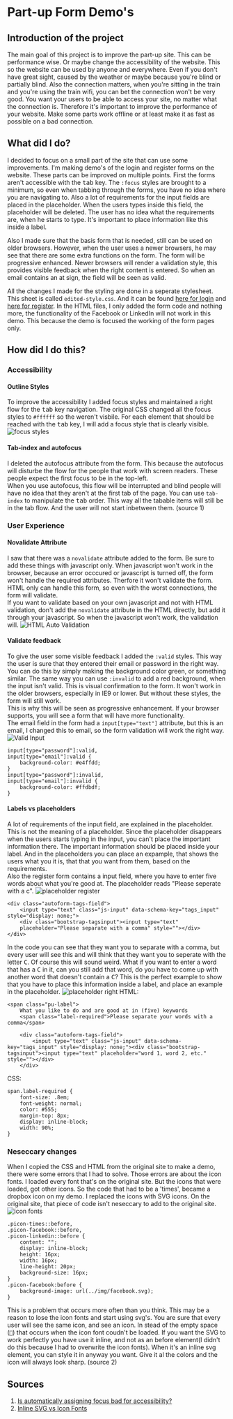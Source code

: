 # Part-up Form Demo's

## Introduction of the project
The main goal of this project is to improve the part-up site. This can be performance
wise. Or maybe change the accessibility of the website. This so the website can be used by anyone
and everywhere. Even if you don't have great sight, caused by the weather or maybe because you're
blind or partially blind. Also the connection matters, when you're sitting in the train and you're
using the train wifi, you can bet the connection won't be very good. You want your users to be able
to access your site, no matter what the connection is. Therefore it's important to improve the
performance of your website. Make some parts work offline or at least make it as fast as possible on a
bad connection.

## What did I do?
I decided to focus on a small part of the site that can use some improvements. I'm making demo's of the
login and register forms on the website. These parts can be improved on multiple points. First the forms
aren't accessible with the <kbd>tab</kbd> key. The `:focus` styles are brought to a minimum, so even when tabbing
through the forms, you have no idea where you are navigating to. Also a lot of requirements for the input
fields are placed in the placeholder. When the users types inside this field, the placeholder will be
deleted. The user has no idea what the requirements are, when he starts to type. It's important to place
information like this inside a label.

Also I made sure that the basis form that is needed, still can be used on older browsers. However,
when the user uses a newer browsers, he may see that there are some extra functions on the form.
The form will be progressive enhanced. Newer browsers will render a validation style, this provides
visible feedback when the right content is entered. So when an email contains an at sign, the field
will be seen as valid.

All the changes I made for the styling are done in a seperate stylesheet. This sheet is called `edited-style.css`.
And it can be found [here for login](login/css/edited-style.css) and [here for register](register/css/edited-style.css).
In the HTML files, I only added the form code and nothing more, the functionality of the Facebook or
LinkedIn will not work in this demo. This because the demo is focused the working of the form pages only.

## How did I do this?
### Accessibility
#### Outline Styles
To improve the accessibility I added focus styles and maintained a right flow for the <kbd>tab</kbd> key navigation.
The original CSS changed all the focus styles to `#ffffff` so the weren't visbile. For each element
that should be reached with the <kbd>tab</kbd> key, I will add a focus style that is clearly visible.
![focus styles](readme-img/focus.jpg)


#### Tab-index and autofocus
I deleted the autofocus attribute from the form. This because the autofocus will disturbe the flow
for the people that work with screen readers. These people expect the first focus to be in the top-left.<br>
When you use autofocus, this flow will be interrupted and blind people will have no idea that they
aren't at the first tab of the page. You can use `tab-index` to manipulate the <kbd>tab</kbd> order.
This way all the tabable items will still be in the tab flow. And the user will not start inbetween them. (source 1)

### User Experience

#### Novalidate Attribute
I saw that there was a `novalidate` attribute added to the form. Be sure to add these things
with javascript only. When javascript won't work in the browser, because an error occcured or
javascript is turned off, the form won't handle the required attributes. Therfore it won't validate
the form. HTML only can handle this form, so even with the worst connections, the form will validate. <BR>
If you want to validate based on your own javascript and not with HTML validation, don't add the
`novalidate` attribute in the HTML directly, but add it through your javascript. So when the
javascript won't work, the validation will.
![HTML Auto Validation](readme-img/auto-validation.jpg)

#### Validate feedback
To give the user some visible feedback I added the `:valid` styles. This way the user is sure
that they entered their email or password in the right way. You can do this by simply making
the background color green, or something similar. The same way you can use `:invalid` to add a
red background, when the input isn't valid. This is visual confirmation to the form. It won't work
in the older browsers, especially in IE9 or lower. But without these styles, the form will still work.<br>
This is why this will be seen as progressive enhancement. If your browser supports, you will see a
form that will have more functionality.<br>
The email field in the form had a `input[type="text"]` attribute, but this is an email, I
changed this to email, so the form validation will work the right way.
![Valid Input](readme-img/valid.jpg)
```
input[type="password"]:valid,
input[type="email"]:valid {
	background-color: #e4ffdd;
}
input[type="password"]:invalid,
input[type="email"]:invalid {
	background-color: #ffdbdf;
}
```

#### Labels vs placeholders
A lot of requirements of the input field, are explained in the placeholder. This is not the meaning
of a placeholder. Since the placeholder disappears when the users starts typing in the input, you
can't place the important information there. The important information should be placed inside your
label. And in the placeholders you can place an expample, that shows the users what you it is, that
that you want from them, based on the requirements.<br>
Also the register form contains a input field, where you have to enter five words about what you're
good at. The placeholder reads "Please seperate with a c".
![placeholder register](readme-img/placeholder.jpg)
```
<div class="autoform-tags-field">
	<input type="text" class="js-input" data-schema-key="tags_input" style="display: none;">
	<div class="bootstrap-tagsinput"><input type="text"
	placeholder="Please separate with a comma" style=""></div>
</div>
```
In the code you can see that they want you to separate with a comma, but every user will see this
and will think that they want you to seperate with the letter <kbd>C</kbd>. Of course this will
sound weird. What if you want to enter a word that has a <kbd>C</kbd> in it, can you still add that word,
do you have to come up with another word that doesn't contain a <kbd>C</kbd>? This is the perfect
example to show that you have to place this information inside a label, and place an example in
the placeholder.
![placeholder right](readme-img/placeholder-good.jpg)
HTML:
```
<span class="pu-label">
	What you like to do and are good at in (five) keywords
	<span class="label-required">Please separate your words with a comma</span>

	<div class="autoform-tags-field">
		<input type="text" class="js-input" data-schema-key="tags_input" style="display: none;"><div class="bootstrap-tagsinput"><input type="text" placeholder="word 1, word 2, etc." style=""></div>
	</div>
```
CSS:
```
span.label-required {
	font-size: .8em;
	font-weight: normal;
	color: #555;
	margin-top: 8px;
	display: inline-block;
	width: 90%;
}
```

### Neseccary changes
When I copied the CSS and HTML from the original site to make a demo, there were some errors that
I had to solve. Those errors are about the icon fonts. I loaded every font that's on the original
site. But the icons that were loaded, got other icons. So the code that had to be a 'times', became
a dropbox icon on my demo. I replaced the icons with SVG icons. On the original site, that piece of
code isn't neseccary to add to the original site.<br>
![icon fonts](readme-img/icons.jpg)
```
.picon-times::before,
.picon-facebook::before,
.picon-linkedin::before {
	content: "";
	display: inline-block;
	height: 16px;
	width: 16px;
	line-height: 20px;
	background-size: 16px;
}
.picon-facebook:before {
	background-image: url(../img/facebook.svg);
}
```
This is a problem that occurs more often than you think. This may be a reason to lose the icon fonts
and start using svg's. You are sure that every user will see the same icon, and see an icon. In stead
of the empty space (``) that occurs when the icon font coudn't be loaded. If you want the SVG to work
perfectly you have use it inline, and not as an before element(I didn't do this because I had to overwrite the icon fonts). When it's an inline svg element, you can style it in anyway you want. Give it al the colors and the icon will always look sharp. (source 2)


## Sources
1. [Is automatically assigning focus bad for accessibility?
](http://stackoverflow.com/questions/2180645/is-automatically-assigning-focus-bad-for-accessibility)
2. [Inline SVG vs Icon Fonts](https://css-tricks.com/icon-fonts-vs-svg/)
